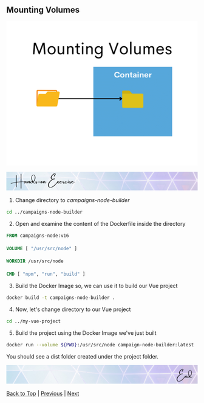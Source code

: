 ## Mounting Volumes

![Mounting Volumes](./mounting_volumes.png)

![Hands-on Exercises](../common/hands-on.png)

1. Change directory to *campaigns-node-builder*

```bash
cd ../campaigns-node-builder
```

2. Open and examine the content of the Dockerfile inside the directory

```Dockerfile
FROM campaigns-node:v16

VOLUME [ "/usr/src/node" ]

WORKDIR /usr/src/node

CMD [ "npm", "run", "build" ]
```

3. Build the Docker Image so, we can use it to build our Vue project

```bash
docker build -t campaigns-node-builder .
```

4. Now, let's change directory to our Vue project

```bash
cd ../my-vue-project
```

5. Build the project using the Docker Image we've just built

```bash
docker run --volume ${PWD}:/usr/src/node campaign-node-builder:latest
```

You should see a dist folder created under the project folder.

![Hands-on Exercises End](../common/hands-on_end.png)

[Back to Top](../README.md) | [Previous](../04/adding_files.md) | [Next](../06/environment_variables.md)
